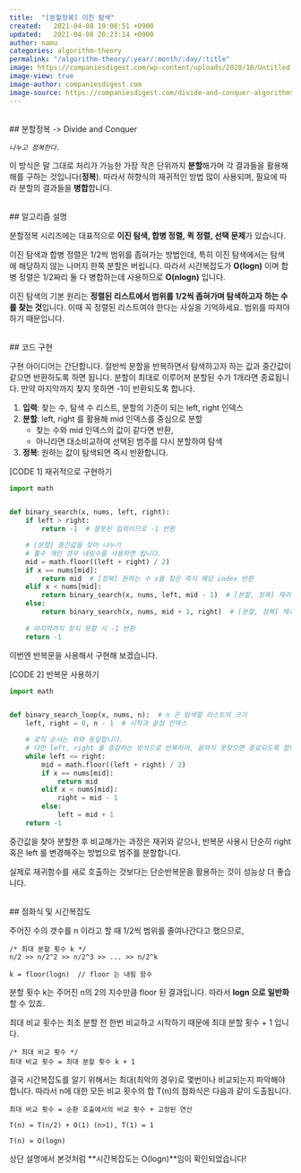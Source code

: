```yaml
---
title:  "[분할정복] 이진 탐색"
created:   2021-04-08 19:08:51 +0900
updated:   2021-04-08 20:23:14 +0900
author: namu
categories: algorithm-theory
permalink: "/algorithm-theory/:year/:month/:day/:title"
image: https://companiesdigest.com/wp-content/uploads/2020/10/Untitled-design-2-1280x720.jpg
image-view: true
image-author: companiesdigest.com
image-source: https://companiesdigest.com/divide-and-conquer-algorithms/
---
```


<br>
## 분할정복 -> Divide and Conquer

_```나누고 정복한다.```_

이 방식은 말 그대로 처리가 가능한 가장 작은 단위까지 **분할**해가며 각 결과들을 활용해 해를 구하는 것입니다(**정복**).
따라서 하향식의 재귀적인 방법 많이 사용되며, 필요에 따라 분할의 결과들을 **병합**합니다.

<br>
## 알고리즘 설명

분할정복 시리즈에는 대표적으로 **이진 탐색, 합병 정렬, 퀵 정렬, 선택 문제**가 있습니다.

이진 탐색과 합병 정렬은 1/2씩 범위를 좁혀가는 방법인데, 특히 이진 탐색에서는 탐색에 해당하지 않는 나머지 한쪽 분할은 버립니다.
따라서 시간복잡도가 **O(logn)** 이며 합병 정렬은 1/2짜리 둘 다 병합하는데 사용하므로 **O(nlogn)** 입니다.

이진 탐색의 기본 원리는 **정렬된 리스트에서 범위를 1/2씩 좁혀가며 탐색하고자 하는 수를 찾는 것**입니다.
이때 꼭 정렬된 리스트여야 한다는 사실을 기억하세요. 범위를 따져야 하기 때문입니다.

<br>
## 코드 구현

구현 아이디어는 간단합니다.
절반씩 분할을 반복하면서 탐색하고자 하는 값과 중간값이 같으면 반환하도록 하면 됩니다.
분할이 최대로 이루어져 분할된 수가 1개라면 종료됩니다.
만약 마지막까지 찾지 못하면 -1이 반환되도록 합니다.

1. **입력**: 찾는 수, 탐색 수 리스트, 분할의 기준이 되는 left, right 인덱스
2. **분할**: left, right 를 활용해 mid 인덱스를 중심으로 분할
    - 찾는 수와 mid 인덱스의 값이 같다면 반환,
    - 아니라면 대소비교하여 선택된 범주를 다시 분할하여 탐색
3. **정복**: 원하는 값이 탐색되면 즉시 반환합니다.

[CODE 1] 재귀적으로 구현하기
```python
import math


def binary_search(x, nums, left, right):
    if left > right:
        return -1  # 잘못된 입력이므로 -1 반환

    # [분할] 중간값을 찾아 나누기
    # 홀수 개인 경우 내림수를 사용하면 됩니다.
    mid = math.floor((left + right) / 2)
    if x == nums[mid]:
        return mid  # [정복] 원하는 수 x를 찾은 즉시 해당 index 반환
    elif x < nums[mid]:
        return binary_search(x, nums, left, mid - 1)  # [분할, 정복] 재귀를 활용해 왼쪽 하향식 탐색
    else:
        return binary_search(x, nums, mid + 1, right)  # [분할, 정복] 재귀를 활용해 오른쪽 하향식 탐색
    
    # 마지막까지 찾지 못할 시 -1 반환
    return -1
```

이번엔 반복문을 사용해서 구현해 보겠습니다.

[CODE 2] 반복문 사용하기
```python
import math


def binary_search_loop(x, nums, n):  # n 은 탐색할 리스트의 크기
    left, right = 0, n - 1  # 시작과 끝점 인덱스

    # 로직 순서는 위와 동일합니다.
    # 다만 left, right 를 증감하는 방식으로 반복하여, 끝까지 못찾으면 종료되도록 합니다.
    while left <= right:
        mid = math.floor((left + right) / 2)
        if x == nums[mid]:
            return mid
        elif x < nums[mid]:
            right = mid - 1
        else:
            left = mid + 1
    return -1
```

중간값을 찾아 분할한 후 비교해가는 과정은 재귀와 같으나,
반복문 사용시 단순히 right 혹은 left 를 변경해주는 방법으로 범주를 분할합니다.

실제로 재귀함수를 새로 호출하는 것보다는 단순반복문을 활용하는 것이 성능상 더 좋습니다.

<br>
## 점화식 및 시간복잡도

주어진 수의 갯수를 n 이라고 할 때 1/2씩 범위를 줄여나간다고 했으므로,

```text
/* 최대 분할 횟수 k */
n/2 >> n/2^2 >> n/2^3 >> ... >> n/2^k

k = floor(logn)  // floor 는 내림 함수
```

분할 횟수 k는 주어진 n의 2의 지수만큼 floor 된 결과입니다.
따라서 **logn 으로 일반화**할 수 있죠.

최대 비교 횟수는 최초 분할 전 한번 비교하고 시작하기 때문에 최대 분할 횟수 + 1 입니다.

```text
/* 최대 비교 횟수 */
최대 비교 횟수 = 최대 분할 횟수 k + 1
```

결국 시간복잡도를 알기 위해서는 최대(최악의 경우)로 몇번이나 비교되는지 파악해야 합니다.
따라서 n에 대한 모든 비교 횟수의 합 T(n)의 점화식은 다음과 같이 도출됩니다.

```text
최대 비교 횟수 = 순환 호출에서의 비교 횟수 + 고정된 연산

T(n) = T(n/2) + O(1) (n>1), T(1) = 1

T(n) = O(logn)
```

상단 설명에서 본것처럼 **시간복잡도는 O(logn)**임이 확인되었습니다!
